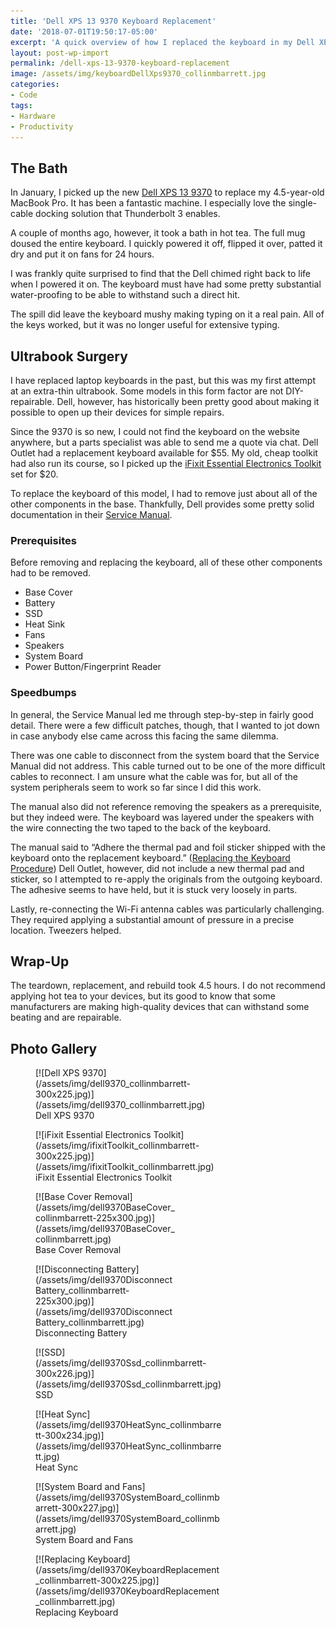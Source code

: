 ```yaml
---
title: 'Dell XPS 13 9370 Keyboard Replacement'
date: '2018-07-01T19:50:17-05:00'
excerpt: 'A quick overview of how I replaced the keyboard in my Dell XPS 13 9370 after it took a bath in hot tea.'
layout: post-wp-import
permalink: /dell-xps-13-9370-keyboard-replacement
image: /assets/img/keyboardDellXps9370_collinmbarrett.jpg
categories:
- Code
tags:
- Hardware
- Productivity
---
```


## The Bath

In January, I picked up the new [Dell XPS 13 9370](https://www.dell.com/en-us/shop/cty/pdp/spd/xps-13-9370-laptop) to
replace my 4.5-year-old MacBook Pro. It has been a fantastic machine. I especially love the single-cable docking
solution that Thunderbolt 3 enables.

A couple of months ago, however, it took a bath in hot tea. The full mug doused the entire keyboard. I quickly powered
it off, flipped it over, patted it dry and put it on fans for 24 hours.

I was frankly quite surprised to find that the Dell chimed right back to life when I powered it on. The keyboard must
have had some pretty substantial water-proofing to be able to withstand such a direct hit.

The spill did leave the keyboard mushy making typing on it a real pain. All of the keys worked, but it was no longer
useful for extensive typing.

## Ultrabook Surgery

I have replaced laptop keyboards in the past, but this was my first attempt at an extra-thin ultrabook. Some models in
this form factor are not DIY-repairable. Dell, however, has historically been pretty good about making it possible to
open up their devices for simple repairs.

Since the 9370 is so new, I could not find the keyboard on the website anywhere, but a parts specialist was able to send
me a quote via chat. Dell Outlet had a replacement keyboard available for $55. My old, cheap toolkit had also run its
course, so I picked up the [iFixit Essential Electronics
Toolkit](https://www.ifixit.com/Store/Tools/Essential-Electronics-Toolkit/IF145-348) set for $20.

To replace the keyboard of this model, I had to remove just about all of the other components in the base. Thankfully,
Dell provides some pretty solid documentation in their [Service
Manual](https://www.dell.com/support/manuals/us/en/04/xps-13-9370-laptop/xps-13-9370-servicemanual).

### Prerequisites

Before removing and replacing the keyboard, all of these other components had to be removed.

- Base Cover
- Battery
- SSD
- Heat Sink
- Fans
- Speakers
- System Board
- Power Button/Fingerprint Reader

### Speedbumps

In general, the Service Manual led me through step-by-step in fairly good detail. There were a few difficult patches,
though, that I wanted to jot down in case anybody else came across this facing the same dilemma.

There was one cable to disconnect from the system board that the Service Manual did not address. This cable turned out
to be one of the more difficult cables to reconnect. I am unsure what the cable was for, but all of the system
peripherals seem to work so far since I did this work.

The manual also did not reference removing the speakers as a prerequisite, but they indeed were. The keyboard was
layered under the speakers with the wire connecting the two taped to the back of the keyboard.

The manual said to “Adhere the thermal pad and foil sticker shipped with the keyboard onto the replacement keyboard.”
([Replacing the Keyboard
Procedure](https://www.dell.com/support/manuals/us/en/04/xps-13-9370-laptop/xps-13-9370-servicemanual)) Dell Outlet,
however, did not include a new thermal pad and sticker, so I attempted to re-apply the originals from the outgoing
keyboard. The adhesive seems to have held, but it is stuck very loosely in parts.

Lastly, re-connecting the Wi-Fi antenna cables was particularly challenging. They required applying a substantial amount
of pressure in a precise location. Tweezers helped.

## Wrap-Up

The teardown, replacement, and rebuild took 4.5 hours. I do not recommend applying hot tea to your devices, but its good
to know that some manufacturers are making high-quality devices that can withstand some beating and are repairable.

## Photo Gallery

<figure aria-describedby="caption-attachment-6666" class="wp-caption alignleft" id="attachment_6666"
    style="width: 300px">[![Dell XPS
    9370](/assets/img/dell9370_collinmbarrett-300x225.jpg)](/assets/img/dell9370_collinmbarrett.jpg)<figcaption
        class="wp-caption-text" id="caption-attachment-6666">Dell XPS 9370</figcaption>
</figure>

<figure aria-describedby="caption-attachment-6673" class="wp-caption alignleft" id="attachment_6673"
    style="width: 300px">[![iFixit Essential Electronics
    Toolkit](/assets/img/ifixitToolkit_collinmbarrett-300x225.jpg)](/assets/img/ifixitToolkit_collinmbarrett.jpg)
    <figcaption class="wp-caption-text" id="caption-attachment-6673">iFixit Essential Electronics Toolkit</figcaption>
</figure>

<figure aria-describedby="caption-attachment-6667" class="wp-caption alignleft" id="attachment_6667"
    style="width: 225px">[![Base Cover
    Removal](/assets/img/dell9370BaseCover_collinmbarrett-225x300.jpg)](/assets/img/dell9370BaseCover_collinmbarrett.jpg)
    <figcaption class="wp-caption-text" id="caption-attachment-6667">Base Cover Removal</figcaption>
</figure>

<figure aria-describedby="caption-attachment-6668" class="wp-caption alignleft" id="attachment_6668"
    style="width: 225px">[![Disconnecting
    Battery](/assets/img/dell9370DisconnectBattery_collinmbarrett-225x300.jpg)](/assets/img/dell9370DisconnectBattery_collinmbarrett.jpg)
    <figcaption class="wp-caption-text" id="caption-attachment-6668">Disconnecting Battery</figcaption>
</figure>

<figure aria-describedby="caption-attachment-6671" class="wp-caption alignleft" id="attachment_6671"
    style="width: 300px">
    [![SSD](/assets/img/dell9370Ssd_collinmbarrett-300x226.jpg)](/assets/img/dell9370Ssd_collinmbarrett.jpg)<figcaption
        class="wp-caption-text" id="caption-attachment-6671">SSD</figcaption>
</figure>

<figure aria-describedby="caption-attachment-6669" class="wp-caption alignleft" id="attachment_6669"
    style="width: 300px">[![Heat
    Sync](/assets/img/dell9370HeatSync_collinmbarrett-300x234.jpg)](/assets/img/dell9370HeatSync_collinmbarrett.jpg)
    <figcaption class="wp-caption-text" id="caption-attachment-6669">Heat Sync</figcaption>
</figure>

<figure aria-describedby="caption-attachment-6672" class="wp-caption alignleft" id="attachment_6672"
    style="width: 300px">[![System Board and
    Fans](/assets/img/dell9370SystemBoard_collinmbarrett-300x227.jpg)](/assets/img/dell9370SystemBoard_collinmbarrett.jpg)
    <figcaption class="wp-caption-text" id="caption-attachment-6672">System Board and Fans</figcaption>
</figure>

<figure aria-describedby="caption-attachment-6670" class="wp-caption alignleft" id="attachment_6670"
    style="width: 300px">[![Replacing
    Keyboard](/assets/img/dell9370KeyboardReplacement_collinmbarrett-300x225.jpg)](/assets/img/dell9370KeyboardReplacement_collinmbarrett.jpg)
    <figcaption class="wp-caption-text" id="caption-attachment-6670">Replacing Keyboard</figcaption>
</figure>